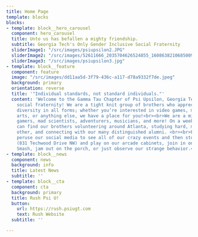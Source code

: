 ```yaml
---
title: Home Page
template: blocks
blocks:
- template: block__hero_carousel
  component: hero_carousel
  title: Unto us has befallen a mighty friendship.
  subtitle: Georgia Tech's Only Gender Inclusive Social Fraternity
  sliderImage1: "/src/images/psiupsilon2.JPG"
  sliderImage2: "/src/images/52611666_2035704626524855_1608638210685009920_o.jpg"
  sliderImage3: "/src/images/psiupsilon3.jpg"
- template: block__feature
  component: feature
  image: "/src/images/dd11aa5d-3f79-436c-a117-d78a9332f7de.jpeg"
  background: primary
  orientation: reverse
  title: '"Individual standards, not standard individuals."'
  content: 'Welcome to the Gamma Tau Chapter of Psi Upsilon, Georgia Tech’s only gender-inclusive
    social fraternity! We are a tight knit group of brothers who appreciate and encourage
    diversity in all forms; whether you’re interested in video games, music, flow
    arts, or anything else, we have a place for you!<br><br>We are a mix of everything:
    gamers, mad scientists, adventurers, musicians, and more! On a weekly basis you
    can find our brothers volunteering around Atlanta, studying hard, mentoring each
    other, and connecting with our many distinguished alumni. <br><br>Feel free to
    peruse our social media to see all of our crazy events and then stop by our house
    (831 Techwood Drive NW) and play on our arcade cabinets, join in on a game of
    Smash, jam out on the porch, or just observe our strange behavior.<br>'
- template: block__news
  component: news
  background: info
  title: Latest News
  subtitle: ''
- template: block__cta
  component: cta
  background: primary
  title: Rush Psi U!
  button:
    url: https://rush.psiugt.com
    text: Rush Website
  subtitle: ''

---
```

